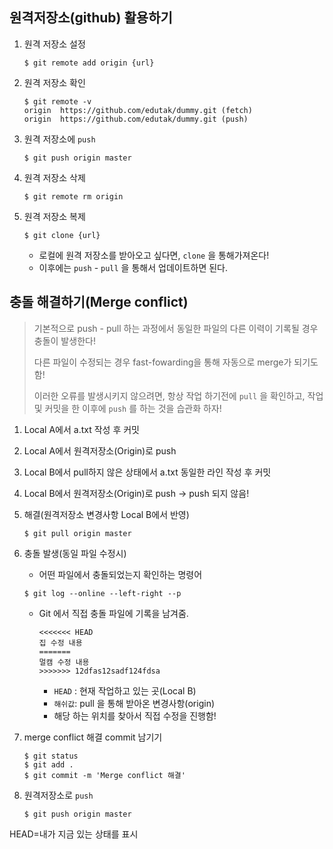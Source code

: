 ## 원격저장소(github) 활용하기

1. 원격 저장소 설정

   ```
   $ git remote add origin {url}
   ```

2. 원격 저장소 확인

   ```
   $ git remote -v
   origin  https://github.com/edutak/dummy.git (fetch)
   origin  https://github.com/edutak/dummy.git (push)
   ```

3. 원격 저장소에 `push`

   ```
   $ git push origin master
   ```

4. 원격 저장소 삭제

   ```
   $ git remote rm origin
   ```

5. 원격 저장소 복제

   ```
   $ git clone {url}
   ```

   - 로컬에 원격 저장소를 받아오고 싶다면, `clone` 을 통해가져온다!
   - 이후에는 `push` - `pull` 을 통해서 업데이트하면 된다.

## 충돌 해결하기(Merge conflict)

> 기본적으로 push - pull 하는 과정에서 동일한 파일의 다른 이력이 기록될 경우 충돌이 발생한다!
>
> 다른 파일이 수정되는 경우 fast-fowarding을 통해 자동으로 merge가 되기도 함!
>
> 이러한 오류를 발생시키지 않으려면, 항상 작업 하기전에 `pull` 을 확인하고, 작업 및 커밋을 한 이후에 `push` 를 하는 것을 습관화 하자!

1. Local A에서 a.txt 작성 후 커밋

2. Local A에서 원격저장소(Origin)로 push

3. Local B에서 pull하지 않은 상태에서 a.txt 동일한 라인 작성 후 커밋

4. Local B에서 원격저장소(Origin)로 push -> push 되지 않음!

5. 해결(원격저장소 변경사항 Local B에서 반영)

   ```
   $ git pull origin master
   ```

6. 충돌 발생(동일 파일 수정시)

   - 어떤 파일에서 충돌되었는지 확인하는 명령어

   ```
   $ git log --online --left-right --p
   ```

   - Git 에서 직접 충돌 파일에 기록을 남겨줌.

     ```
     <<<<<<< HEAD
     집 수정 내용
     =======
     멀캠 수정 내용
     >>>>>>> 12dfas12sadf124fdsa
     ```

     - `HEAD` : 현재 작업하고 있는 곳(Local B)
     - `해쉬값`: pull 을 통해 받아온 변경사항(origin)
     - 해당 하는 위치를 찾아서 직접 수정을 진행함!

7. merge conflict 해결 commit 남기기

   ```
   $ git status
   $ git add .
   $ git commit -m 'Merge conflict 해결'
   ```

8. 원격저장소로 `push`

   ```
   $ git push origin master
   ```

HEAD=내가 지금 있는 상태를 표시